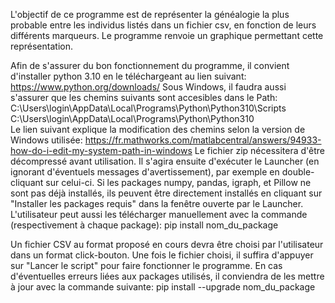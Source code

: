 L'objectif de ce programme est de représenter la généalogie la plus probable entre les individus listés dans un fichier csv,
en fonction de leurs différents marqueurs. Le programme renvoie un graphique permettant cette représentation. 

Afin de s'assurer du bon fonctionnement du programme, il convient d'installer python 3.10 en le téléchargeant au lien suivant:
https://www.python.org/downloads/
Sous Windows, il faudra aussi s'assurer que les chemins suivants sont accesibles dans le Path:
C:\Users\login\AppData\Local\Programs\Python\Python310\Scripts\
C:\Users\login\AppData\Local\Programs\Python\Python310\
Le lien suivant explique la modification des chemins selon la version de Windows utilisée: https://fr.mathworks.com/matlabcentral/answers/94933-how-do-i-edit-my-system-path-in-windows
Le fichier zip nécessitera d'être décompressé avant utilisation.
Il s'agira ensuite d'exécuter le Launcher (en ignorant d'éventuels messages d'avertissement),
par exemple en double-cliquant sur celui-ci. Si les packages numpy, pandas, igraph, et Pillow ne sont pas déjà installés,
ils peuvent être directement installés en cliquant sur "Installer les packages requis" dans la fenêtre ouverte par le Launcher.
L'utilisateur peut aussi les télécharger manuellement avec la commande (respectivement à chaque package):
pip install nom_du_package

Un fichier CSV au format proposé en cours devra être choisi par l'utilisateur dans un format click-bouton.
Une fois le fichier choisi, il suffira d'appuyer sur "Lancer le script" pour faire fonctionner le programme.
En cas d'éventuelles erreurs liées aux packages utilisés, il conviendra de les mettre à jour avec la commande suivante:
pip install --upgrade nom_du_package

